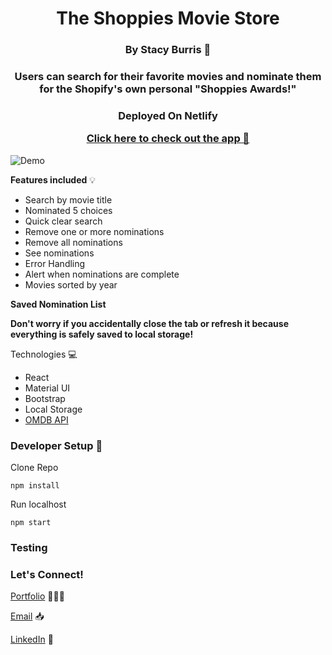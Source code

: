 <h1 align="center">
The Shoppies Movie Store
</h1>
<h3 align="center">
By Stacy Burris 🦋
</h3>
<h3 align="center">

Users can search for their favorite movies and nominate them for the Shopify's own personal "Shoppies Awards!"

</h3>
<h3 align="center">
<p>Deployed On Netlify</p>
  <a href="https://the-shoppie.netlify.app/">Click here to check out the app 🔗</a>
</h3>

![Demo](src/Assets/demo-site.gif)

**Features included** 💡

- Search by movie title
- Nominated 5 choices
- Quick clear search
- Remove one or more nominations
- Remove all nominations
- See nominations
- Error Handling
- Alert when nominations are complete
- Movies sorted by year

**Saved Nomination List**

**Don't worry if you accidentally close the tab or refresh it because everything is safely saved to local storage!**

Technologies 💻

- React
- Material UI
- Bootstrap
- Local Storage
- [OMDB API](http://www.omdbapi.com/)

### Developer Setup 🔧

Clone Repo

```
npm install
```

Run localhost

```
npm start
```

### Testing

### Let's Connect!

[Portfolio](https://stacys-portfolio.netlify.app/) 👩🏼‍💻

[Email](stacy1burris@gmail.com) 📥

[LinkedIn](https://www.linkedin.com/in/stacyjburris/) 👔

